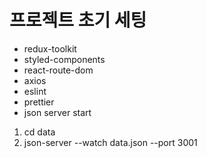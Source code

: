 # 프로젝트 초기 세팅

- redux-toolkit
- styled-components
- react-route-dom
- axios
- eslint
- prettier
- json server start
1. cd data
2. json-server --watch data.json --port 3001

